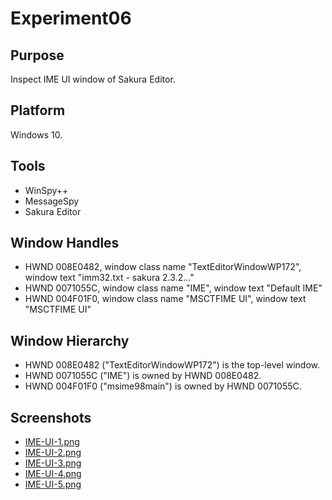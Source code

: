 ﻿# Experiment06

## Purpose

Inspect IME UI window of Sakura Editor.

## Platform

Windows 10.

## Tools

- WinSpy++
- MessageSpy
- Sakura Editor

## Window Handles

- HWND 008E0482, window class name "TextEditorWindowWP172", window text "imm32.txt - sakura 2.3.2..."
- HWND 0071055C, window class name "IME", window text "Default IME"
- HWND 004F01F0, window class name "MSCTFIME UI", window text "MSCTFIME UI"

## Window Hierarchy

- HWND 008E0482 ("TextEditorWindowWP172") is the top-level window.
- HWND 0071055C ("IME") is owned by HWND 008E0482.
- HWND 004F01F0 ("msime98main") is owned by HWND 0071055C.

## Screenshots

- [IME-UI-1.png](IME-UI-1.png)
- [IME-UI-2.png](IME-UI-2.png)
- [IME-UI-3.png](IME-UI-3.png)
- [IME-UI-4.png](IME-UI-4.png)
- [IME-UI-5.png](IME-UI-5.png)
